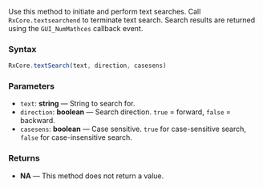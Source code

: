 Use this method to initiate and perform text searches. Call `RxCore.textsearchend` to terminate text search. Search results are returned using the `GUI_NumMathces` callback event.

### Syntax

```typescript
RxCore.textSearch(text, direction, casesens)
```

### Parameters

- `text`: **string** — String to search for.
- `direction`: **boolean** — Search direction. `true` = forward, `false` = backward.
- `casesens`: **boolean** — Case sensitive. `true` for case-sensitive search, `false` for case-insensitive search.

### Returns

- **NA** — This method does not return a value.